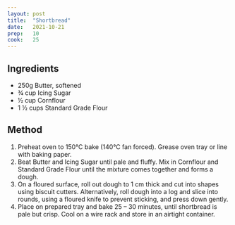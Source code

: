 ```yaml
---
layout: post
title:  "Shortbread"
date:   2021-10-21
prep:   10
cook:   25
---
```


## Ingredients

- 250g Butter, softened
- ¾ cup Icing Sugar
- ½ cup Cornflour
- 1 ½ cups Standard Grade Flour 

## Method

1. Preheat oven to 150°C bake (140°C fan forced).  Grease oven tray or line with baking paper.
2. Beat Butter and Icing Sugar until pale and fluffy. Mix in Cornflour and Standard Grade Flour until the mixture comes together and forms a dough.
3. On a floured surface, roll out dough to 1 cm thick and cut into shapes using biscuit cutters.  Alternatively, roll dough into a log and slice into rounds, using a floured knife to prevent sticking, and press down gently. 
4. Place on prepared tray and bake 25 – 30 minutes, until shortbread is pale but crisp. Cool on a wire rack and store in an airtight container.
